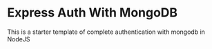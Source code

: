 # Express Auth With MongoDB

This is a starter template of complete authentication with mongodb in NodeJS
